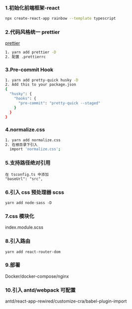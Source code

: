 ### 1.初始化前端框架-react

```bash
npx create-react-app rainbow --template typescript
```

### 2.代码风格统一 prettier

[prettier](https://prettier.io/)

```bash
1. yarn add prettier -D
2. 配置 .prettierrc
```

### 3.Pre-commit Hook

```bash
1. yarn add pretty-quick husky -D
2. Add this to your package.json
{
  "husky": {
    "hooks": {
      "pre-commit": "pretty-quick --staged"
    }
  }
}
```

### 4.normalize.css

```bash
1. yarn add normalize.css
2. 在根目录下引入
  import 'normalize.css';
```

### 5.支持路径绝对引用

```
在 tsconfig.ts 中添加
"baseUrl": "src",
```

### 6.引入 css 预处理器 scss

```
yarn add node-sass -D
```

### 7.css 模块化

index.module.scss

### 8.引入路由

```
yarn add react-router-dom
```

### 9.部署

Docker/docker-compose/nginx

### 10.引入 antd/webpack 可配置

antd/react-app-rewired/customize-cra/babel-plugin-import
